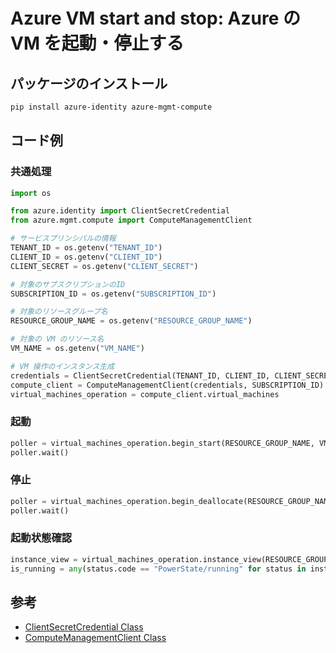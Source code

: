 # Azure VM start and stop: Azure の VM を起動・停止する

## パッケージのインストール

```sh
pip install azure-identity azure-mgmt-compute
```

## コード例

### 共通処理

```python
import os

from azure.identity import ClientSecretCredential
from azure.mgmt.compute import ComputeManagementClient

# サービスプリンシパルの情報
TENANT_ID = os.getenv("TENANT_ID")
CLIENT_ID = os.getenv("CLIENT_ID")
CLIENT_SECRET = os.getenv("CLIENT_SECRET")

# 対象のサブスクリプションのID
SUBSCRIPTION_ID = os.getenv("SUBSCRIPTION_ID")

# 対象のリソースグループ名
RESOURCE_GROUP_NAME = os.getenv("RESOURCE_GROUP_NAME")

# 対象の VM のリソース名
VM_NAME = os.getenv("VM_NAME")

# VM 操作のインスタンス生成
credentials = ClientSecretCredential(TENANT_ID, CLIENT_ID, CLIENT_SECRET)
compute_client = ComputeManagementClient(credentials, SUBSCRIPTION_ID)
virtual_machines_operation = compute_client.virtual_machines
```

### 起動

```python
poller = virtual_machines_operation.begin_start(RESOURCE_GROUP_NAME, VM_NAME)
poller.wait()
```

### 停止

```python
poller = virtual_machines_operation.begin_deallocate(RESOURCE_GROUP_NAME, VM_NAME)
poller.wait()
```

### 起動状態確認

```python
instance_view = virtual_machines_operation.instance_view(RESOURCE_GROUP_NAME, VM_NAME)
is_running = any(status.code == "PowerState/running" for status in instance_view.statuses)
```

## 参考

* [ClientSecretCredential Class](https://learn.microsoft.com/en-us/python/api/azure-identity/azure.identity.clientsecretcredential?view=azure-python)
* [ComputeManagementClient Class](https://learn.microsoft.com/en-us/python/api/azure-mgmt-compute/azure.mgmt.compute.computemanagementclient?view=azure-python)
